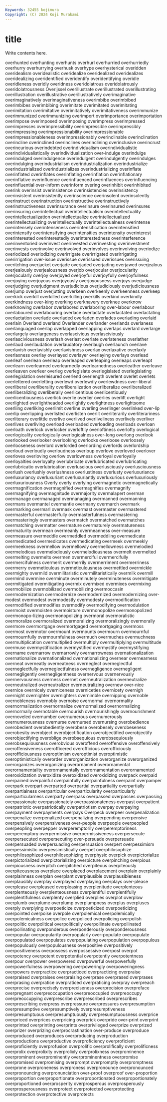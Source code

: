 ```yaml
---
Keywords: 32455 kojimura
Copyright: (C) 2024 Koji Murakami
---
```


# title

Write contents here.



 overhunted overhunting overhunts overhurl overhurried overhurriedly overhurry overhurrying
overhusk overhype overhysterical overidden overidealism overidealistic overidealize overidealized overidealizes overidealizing
overidentified overidentify overidentifying overidle overidleness overidly overidness overidolatrous overidolatrously overidolatrousness
Overijssel overillustrate overillustrated overillustrating overillustration overillustrative overillustratively overimaginative overimaginatively overimaginativeness
overimbibe overimbibed overimbibes overimbibing overimitate overimitated overimitating overimitation overimitative overimitatively
overimitativeness overimmunize overimmunized overimmunizing overimport overimportance overimportation overimpose overimposed overimposing
overimpress overimpressed overimpresses overimpressibility overimpressible overimpressibly overimpressing overimpressionability overimpressionable overimpressionableness
overimpressionably overinclinable overinclination overincline overinclined overinclines overinclining overinclusive overincrust overincurious
overindebted overindividualism overindividualistic overindividualistically overindividualization over-indulge overindulge overindulged overindulgence overindulgent
overindulgently overindulges overindulging overindustrialism overindustrialization overindustrialize overindustrialized overindustrializes overindustrializing overinflate
overinflated overinflates overinflating overinflation overinflationary overinflative overinfluence overinfluenced overinfluences overinfluencing
overinfluential over-inform overinform overing overinhibit overinhibited overink overinsist overinsistence overinsistencies
overinsistency overinsistent overinsistently overinsolence overinsolent overinsolently overinstruct overinstruction overinstructive overinstructively
overinstructiveness overinsurance overinsure overinsured overinsures overinsuring overintellectual overintellectualism overintellectuality overintellectualization
overintellectualize overintellectualized overintellectualizing overintellectually overintellectualness overintense overintensely overintenseness overintensification overintensified
overintensify overintensifying overintensities overintensity overinterest overinterested overinterestedly overinterestedness overinterference overinventoried
overinvest overinvested overinvesting overinvestment overinvests overinvolve overinvolved overinvolves overinvolving overiodize
overiodized overiodizing overirrigate overirrigated overirrigating overirrigation over-issue overissue overissued overissues
overissuing overitching overjacket overjade overjaded overjading overjawed overjealous overjealously overjealousness
overjob overjocular overjocularity overjocularly overjoy overjoyed overjoyful overjoyfully overjoyfulness overjoying
overjoyous overjoyously overjoyousness overjoys overjudge overjudging overjudgment overjudicious overjudiciously overjudiciousness
overjump overjust overjutting overkeen overkeenly overkeenness overkeep overkick overkill overkilled
overkilling overkills overkind overkindly overkindness over-king overking overknavery overknee overknow
overknowing overlabor overlabored overlaboring over-labour overlabour overlaboured overlabouring overlace overlactate
overlactated overlactating overlactation overlade overladed overladen overlades overlading overlaid overlain
Overland overland Overlander overlander overlands overlaness overlanguaged overlap overlapped overlapping
overlaps overlard overlarge overlargely overlargeness overlascivious overlasciviously overlasciviousness overlash overlast
overlate overlateness overlather overlaud overlaudation overlaudatory overlaugh overlaunch overlave overlavish
overlavishly overlavishness overlax overlaxative overlaxly overlaxness overlay overlayed overlayer overlaying
overlays overlead overleaf overlean overleap overleaped overleaping overleaps overleapt overlearn
overlearned overlearnedly overlearnedness overleather overleave overleaven overleer overleg overlegislate overlegislated
overlegislating overlegislation overleisured overlend overlength overlent overlet overlets overlettered overletting
overlewd overlewdly overlewdness over-liberal overliberal overliberality overliberalization overliberalize overliberalized overliberalizing
overliberally overlicentious overlicentiously overlicentiousness overlick overlie overlier overlies overlift overlight
overlighted overlightheaded overlightly overlightness overlightsome overliing overliking overlimit overline overling
overlinger overlinked over-lip overlip overlipping overlisted overlisten overlit overliterarily overliterariness
overliterary overlittle overlive overlived overliveliness overlively overliver overlives overliving overload
overloaded overloading overloads overloan overloath overlock overlocker overloftily overloftiness overlofty
overlogical overlogicality overlogically overlogicalness over-long overlong overlook overlooked overlooker overlooking
overlooks overloose overloosely overlooseness overlord overlorded overlording overlords overlordship overloud
overloudly overloudness overloup overlove overloved overlover overloves overloving overlow overlowness
overloyal overloyally overloyalties overloyalty overlubricate overlubricated overlubricating overlubricatio overlubrication overluscious
overlusciously overlusciousness overlush overlushly overlushness overlustiness overlusty overluxuriance overluxuriancy overluxuriant
overluxuriantly overluxurious overluxuriously overluxuriousness Overly overly overlying overmagnetic overmagnetically overmagnification
overmagnified overmagnifies overmagnify overmagnifying overmagnitude overmajority overmalapert overman overmanage overmanaged
overmanaging overmanned overmanning overmans overmantel overmantle overmany overmarch overmark overmarking
overmarl overmask overmast overmaster overmastered overmasterful overmasterfully overmasterfulness overmastering overmasteringly
overmasters overmatch overmatched overmatches overmatching overmatter overmature overmaturely overmatureness overmaturity
overmean overmeanly overmeanness over-measure overmeasure overmeddle overmeddled overmeddling overmedicate overmedicated
overmedicates overmedicating overmeek overmeekly overmeekness overmellow overmellowly overmellowness overmelodied overmelodious
overmelodiously overmelodiousness overmelt overmelted overmelting overmelts overmen overmerciful overmercifully overmercifulness
overmerit overmerrily overmerriment overmerriness overmerry overmeticulous overmeticulousness overmettled overmickle overmighty
overmild overmilitaristic overmilitaristically overmilk overmill overmind overmine overminute overminutely overminuteness
overmitigate overmitigated overmitigating overmix overmixed overmixes overmixing overmobilize overmobilized overmobilizing
overmoccasin overmodernization overmodernize overmodernized overmodernizing over-modest overmodest overmodestly overmodesty overmodification
overmodified overmodifies overmodify overmodifying overmodulation overmoist overmoisten overmoisture overmonopolize overmonopolized
overmonopo-lizing overmonopolizing overmoral overmoralistic overmoralize overmoralized overmoralizing overmoralizingly overmorally overmore
overmortgage overmortgaged overmortgaging overmoss overmost overmotor overmount overmounts overmourn overmournful
overmournfully overmournfulness overmuch overmuches overmuchness overmultiplication overmultiplied overmultiply overmultiplying overmultitude
overmuse overmystification overmystified overmystify overmystifying overname overnarrow overnarrowly overnarrowness overnationalization
overnationalize overnationalized overnationalizing overnear overnearness overneat overneatly overneatness overneglect overneglectful
overneglectfully overneglectfulness overnegligence overnegligent overnegligently overnegligentness overnervous overnervously overnervousness overness
overnet overneutralization overneutralize overneutralized overneutralizer overneutralizing overnew over-nice overnice overnicely
overniceness overniceties overnicety overnigh overnight overnighter overnighters overnimble overnipping overnoble
overnobleness overnobly overnoise overnormal overnormality overnormalization overnormalize overnormalized overnormalizing overnormally
overnotable overnourish overnourishingly overnourishment overnoveled overnumber overnumerous overnumerously overnumerousness overnurse
overnursed overnursing overobedience overobedient overobediently overobese overobesely overobeseness overobesity overobject
overobjectification overobjectified overobjectify overobjectifying overoblige overobsequious overobsequiously overobsequiousness overobvious overoffend
overoffensive overoffensively overoffensiveness overofficered overofficious overofficiously overofficiousness overoptimism overoptimist overoptimistic
overoptimistically overorder overorganization overorganize overorganized overorganizes overorganizing overornament overornamental overornamentality
overornamentally overornamentation overornamented overoxidization overoxidize overoxidized overoxidizing overpack overpaid overpained
overpainful overpainfully overpainfulness overpaint overpamper overpark overpart overparted overpartial overpartiality
overpartially overpartialness overparticular overparticularity overparticularly overparticularness overparty overpass overpassed overpasses
overpassing overpassionate overpassionately overpassionateness overpast overpatient overpatriotic overpatriotically overpatriotism overpay
overpaying overpayment overpayments overpays Overpeck overpeer overpenalization overpenalize overpenalized overpenalizing
overpending overpensive overpensively overpensiveness over-people overpeople overpeopled overpeopling overpepper overperemptorily
overperemptoriness overperemptory overpermissive overpermissiveness overpersecute overpersecuted overpersecuting over-persuade overpersuade overpersuaded
overpersuading overpersuasion overpert overpessimism overpessimistic overpessimistically overpet overphilosophize overphilosophized overphilosophizing
overphysic overpick overpictorialize overpictorialized overpictorializing overpicture overpinching overpious overpiousness overpitch
overpitched overpiteous overpiteously overpiteousness overplace overplaced overplacement overplain overplainly overplainness
overplan overplant overplausible overplausibleness overplausibly overplay overplayed overplaying overplays over-please
overplease overpleased overpleasing overplenitude overplenteous overplenteously overplenteousness overplentiful overplentifully overplentifulness
overplenty overplied overplies overplot overplow overplumb overplume overplump overplumpness overplus
overpluses overply overplying overpoeticize overpoeticized overpoeticizing overpointed overpoise overpole overpolemical
overpolemically overpolemicalness overpolice overpoliced overpolicing overpolish overpolitic overpolitical overpolitically overpollinate
overpollinated overpollinating overponderous overponderously overponderousness overpopular overpopularity overpopularly over-populate overpopulate
overpopulated overpopulates overpopulating overpopulation overpopulous overpopulously overpopulousness overpositive overpositively overpositiveness
overpossess overpossessive overpost overpot overpotency overpotent overpotential overpotently overpotentness overpour
overpower overpowered overpowerful overpowerfully overpowerfulness overpowering overpoweringly overpoweringness overpowers overpractice
overpracticed overpracticing overpraise overpraised overpraises overpraising overprase overprased overprases overprasing
overpratice overpraticed overpraticing overpray overpreach overprecise overprecisely overpreciseness overprecision overpreface
overpregnant overpreoccupation overpreoccupied overpreoccupy overpreoccupying overprescribe overprescribed overprescribes overprescribing overpress
overpressure overpressures overpresumption overpresumptive overpresumptively overpresumptiveness overpresumptuous overpresumptuously overpresumptuousness overprice
overpriced overprices overpricing overprick overpride over-print overprint overprinted overprinting overprints
overprivileged overprize overprized overprizer overprizing overprocrastination over-produce overproduce overproduced overproduces
overproducing overproduction overproductions overproductive overproficiency overproficient overproficiently overprofusion overprolific overprolifically
overprolificness overprolix overprolixity overprolixly overprolixness overprominence overprominent overprominently overprominentness overpromise
overpromised overpromising overprompt overpromptly overpromptness overprone overproneness overproness overpronounce overpronounced
overpronouncing overpronunciation over-proof overproof over-proportion overproportion overproportionate overproportionated overproportionately overproportioned
overprosperity overprosperous overprosperously overprosperousness overprotect overprotected overprotecting overprotection overprotective overprotects
